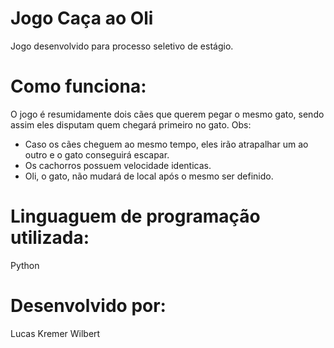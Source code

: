 # Jogo Caça ao Oli
Jogo desenvolvido para processo seletivo de estágio.

# Como funciona:
O jogo é resumidamente dois cães que querem pegar o mesmo gato, sendo assim eles disputam quem chegará primeiro no gato.
Obs: 
- Caso os cães cheguem ao mesmo tempo, eles irão atrapalhar um ao outro e o gato conseguirá escapar.
- Os cachorros possuem velocidade identicas.
- Oli, o gato, não mudará de local após o mesmo ser definido.

# Linguaguem de programação utilizada:
Python

# Desenvolvido por:
Lucas Kremer Wilbert
